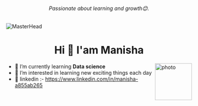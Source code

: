 <h6 align="center">Passionate about learning and growth😊.</h6>

![MasterHead](https://media0.giphy.com/headers/GitHub/w8ZJLtJbmuph.gif)
<h1 align="center">Hi 👋 I'am Manisha</h1>
<img align="right" alt="photo" width="100" src="https://cdn2.iconfinder.com/data/icons/professions-vivid-vol-2/256/Programmer_Female-1024.png">



- 🌱 I’m currently learning **Data science**
- 👀 I’m interested in learning new exciting things each day
- 👯 linkedin :- https://www.linkedin.com/in/manisha-a855ab265


<p align="left">
</p>
